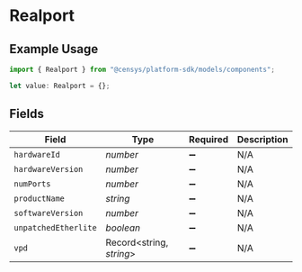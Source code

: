 # Realport

## Example Usage

```typescript
import { Realport } from "@censys/platform-sdk/models/components";

let value: Realport = {};
```

## Fields

| Field                    | Type                     | Required                 | Description              |
| ------------------------ | ------------------------ | ------------------------ | ------------------------ |
| `hardwareId`             | *number*                 | :heavy_minus_sign:       | N/A                      |
| `hardwareVersion`        | *number*                 | :heavy_minus_sign:       | N/A                      |
| `numPorts`               | *number*                 | :heavy_minus_sign:       | N/A                      |
| `productName`            | *string*                 | :heavy_minus_sign:       | N/A                      |
| `softwareVersion`        | *number*                 | :heavy_minus_sign:       | N/A                      |
| `unpatchedEtherlite`     | *boolean*                | :heavy_minus_sign:       | N/A                      |
| `vpd`                    | Record<string, *string*> | :heavy_minus_sign:       | N/A                      |